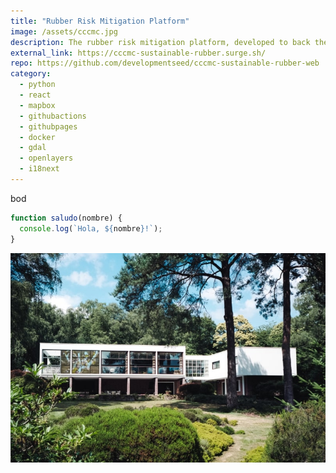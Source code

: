 ```yaml
---
title: "Rubber Risk Mitigation Platform"
image: /assets/cccmc.jpg
description: The rubber risk mitigation platform, developed to back the Guidelines for Sustainable Development of Natural Rubber.
external_link: https://cccmc-sustainable-rubber.surge.sh/
repo: https://github.com/developmentseed/cccmc-sustainable-rubber-web
category: 
  - python
  - react
  - mapbox
  - githubactions
  - githubpages
  - docker
  - gdal
  - openlayers
  - i18next
---
```


bod

```javascript
function saludo(nombre) {
  console.log(`Hola, ${nombre}!`);
}
```

![image](/public/assets/product-1-min.jpg)